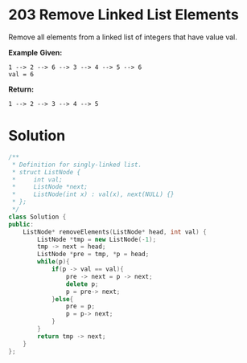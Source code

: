 # 	203	Remove Linked List Elements

Remove all elements from a linked list of integers that have value val.

**Example**
**Given:** 
```
1 --> 2 --> 6 --> 3 --> 4 --> 5 --> 6
val = 6
```
**Return:** 
```
1 --> 2 --> 3 --> 4 --> 5
```

# Solution
```C++
/**
 * Definition for singly-linked list.
 * struct ListNode {
 *     int val;
 *     ListNode *next;
 *     ListNode(int x) : val(x), next(NULL) {}
 * };
 */
class Solution {
public:
    ListNode* removeElements(ListNode* head, int val) {
        ListNode *tmp = new ListNode(-1);
        tmp -> next = head;
        ListNode *pre = tmp, *p = head;
        while(p){
            if(p -> val == val){
                pre -> next = p -> next;
                delete p;
                p = pre-> next;
            }else{
                pre = p;
                p = p-> next;
            }
        }
        return tmp -> next;
    }
};
```